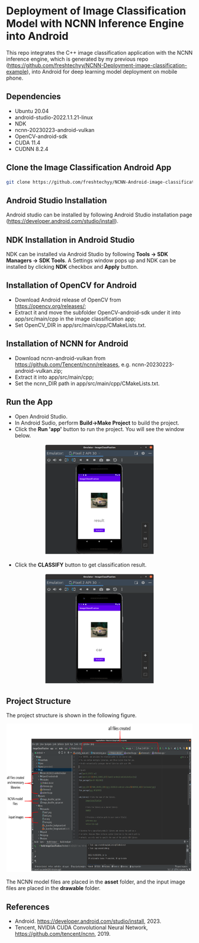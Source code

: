 # Deployment of Image Classification Model with NCNN Inference Engine into Android

This repo integrates the C++ image classification application with the NCNN inference engine, which is generated by my previous repo (https://github.com/freshtechyy/NCNN-Deployment-image-classification-example), into Android for deep learning model deployment on mobile phone.

## Dependencies

* Ubuntu 20.04
* android-studio-2022.1.1.21-linux
* NDK
* ncnn-20230223-android-vulkan
* OpenCV-android-sdk
* CUDA 11.4
* CUDNN 8.2.4

## Clone the Image Classification Android App
```bash
git clone https://github.com/freshtechyy/NCNN-Android-image-classification-example.git
```

## Android Studio Installation
Android studio can be installed by following Android Studio installation page (https://developer.android.com/studio/install).

## NDK Installation in Android Studio
NDK can be installed via Android Studio by following **Tools -> SDK Managers -> SDK Tools**. A Settings window pops up and NDK can be installed by clicking **NDK** checkbox and **Apply** button.

## Installation of OpenCV for Android
* Download Android release of OpenCV from https://opencv.org/releases/;
* Extract it and move the subfolder OpenCV-android-sdk under it into app/src/main/cpp in the image classification app;
* Set OpenCV_DIR in app/src/main/cpp/CMakeLists.txt.

## Installation of NCNN for Android
* Download ncnn-android-vulkan from https://github.com/Tencent/ncnn/releases, e.g. ncnn-20230223-android-vulkan.zip;
* Extract it into app/src/main/cpp;
* Set the ncnn_DIR path in app/src/main/cpp/CMakeLists.txt.

## Run the App
* Open Android Studio.
* In Android Sudio, perform **Build->Make Project** to build the project.
* Click the **Run 'app'** button to run the project. You will see the window below.
<center> 
<img src="./figures/android_res1.png" alt="alt text" width ="300" height="300">
</center>

* Click the **CLASSIFY** button to get classification result.
<center> 
<img src="./figures/android_res2.png" alt="alt text" width ="300" height="300">
</center>

## Project Structure
The project structure is shown in the following figure. 
<center> 
<img src="./figures/classification_android_annotate.png" alt="alt text" width ="800" height="400" title="Project structure">
</center>

The NCNN model files are placed in the **asset** folder, and the input image files are placed in the **drawable** folder.

## References
* Android. https://developer.android.com/studio/install, 2023.
* Tencent, NVIDIA CUDA Convolutional Neural Network, https://github.com/tencent/ncnn, 2019.